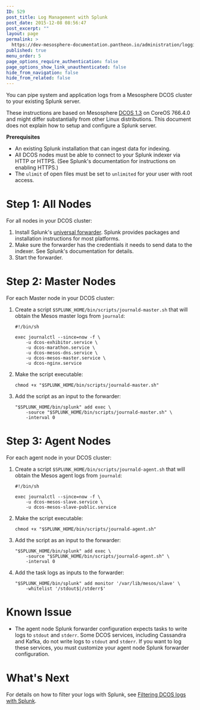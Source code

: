 ```yaml
---
ID: 529
post_title: Log Management with Splunk
post_date: 2015-12-08 08:56:47
post_excerpt: ""
layout: page
permalink: >
  https://dev-mesosphere-documentation.pantheon.io/administration/logging/splunk/
published: true
menu_order: 5
page_options_require_authentication: false
page_options_show_link_unauthenticated: false
hide_from_navigation: false
hide_from_related: false
---
```

You can pipe system and application logs from a Mesosphere DCOS cluster to your existing Splunk server.

These instructions are based on Mesosphere [DCOS 1.3][1] on CoreOS 766.4.0 and might differ substantially from other Linux distributions. This document does not explain how to setup and configure a Splunk server.

**Prerequisites**

*   An existing Splunk installation that can ingest data for indexing.
*   All DCOS nodes must be able to connect to your Splunk indexer via HTTP or HTTPS. (See Splunk's documentation for instructions on enabling HTTPS.) 
*   The `ulimit` of open files must be set to `unlimited` for your user with root access.

# Step 1: All Nodes

For all nodes in your DCOS cluster:

1.  Install Splunk's [universal forwarder][2]. Splunk provides packages and installation instructions for most platforms.
2.  Make sure the forwarder has the credentials it needs to send data to the indexer. See Splunk's documentation for details.
3.  Start the forwarder.

# Step 2: Master Nodes

For each Master node in your DCOS cluster:

1.  Create a script `$SPLUNK_HOME/bin/scripts/journald-master.sh` that will obtain the Mesos master logs from `journald`:
    
        #!/bin/sh
        
        exec journalctl --since=now -f \
            -u dcos-exhibitor.service \
            -u dcos-marathon.service \
            -u dcos-mesos-dns.service \
            -u dcos-mesos-master.service \
            -u dcos-nginx.service
        

2.  Make the script executable:
    
        chmod +x "$SPLUNK_HOME/bin/scripts/journald-master.sh"
        

3.  Add the script as an input to the forwarder:
    
        "$SPLUNK_HOME/bin/splunk" add exec \
            -source "$SPLUNK_HOME/bin/scripts/journald-master.sh" \
            -interval 0
        

# Step 3: Agent Nodes

For each agent node in your DCOS cluster:

1.  Create a script `$SPLUNK_HOME/bin/scripts/journald-agent.sh` that will obtain the Mesos agent logs from `journald`:
    
        #!/bin/sh
        
        exec journalctl --since=now -f \
            -u dcos-mesos-slave.service \
            -u dcos-mesos-slave-public.service
        

2.  Make the script executable:
    
        chmod +x "$SPLUNK_HOME/bin/scripts/journald-agent.sh"
        

3.  Add the script as an input to the forwarder:
    
        "$SPLUNK_HOME/bin/splunk" add exec \
            -source "$SPLUNK_HOME/bin/scripts/journald-agent.sh" \
            -interval 0
        

4.  Add the task logs as inputs to the forwarder:
    
        "$SPLUNK_HOME/bin/splunk" add monitor '/var/lib/mesos/slave' \
            -whitelist '/stdout$|/stderr$'
        

# Known Issue

*   The agent node Splunk forwarder configuration expects tasks to write logs to `stdout` and `stderr`. Some DCOS services, including Cassandra and Kafka, do not write logs to `stdout` and `stderr`. If you want to log these services, you must customize your agent node Splunk forwarder configuration.

# What's Next

For details on how to filter your logs with Splunk, see [Filtering DCOS logs with Splunk][3].

 [1]: ../release-notes/community-edition/1-3/
 [2]: http://www.splunk.com/en_us/download/universal-forwarder.html
 [3]: ../../logging/filter-splunk/